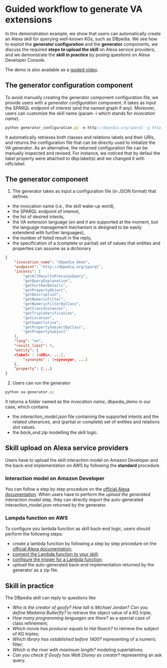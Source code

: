 # Guided workflow to generate VA extensions

In this demonstration example, we show that users can automatically create an Alexa skill for querying well-known KGs, such as DBpedia.
We see how to exploit the **generator configuration** and the **generator** components,
we discuss the required **steps to upload the skill** on Alexa service providers,
and we demonstrate the **skill in practice** by posing questions on Alexa Developer Console. 

The demo is also available as a [guided video](https://drive.google.com/file/d/1zvWgcO2FeHTNgnFVPWN2pra221oTKYKH/view?usp=sharing).

## The generator configuration component

To avoid manually creating the generator component configuration file, we provide users with a *generator configuration* component.
It takes as input the SPARQL endpoint of interest (and the named graph if any). Moreover, users can customize the skill name (param -i which stands for *invocation name*).

```js
python generator_configuration.py -e http://dbpedia.org/sparql -g http://dbpedia.org -i "dbpedia demo"
```
It automatically retrieves both classes and relations labels and their URIs, and returns the configuration file that can be directly used to initialize the VA generator.
As an alternative, the returned configuration file can be manually inspected and revised. For instance, we noticed that by defaul the *label* property were attached to dbp:label(s) and we changed it with rdfs:label.

## The generator component

1. The generator takes as input a configuration file (in JSON format) that defines 
- the invocation name (i.e., the skill wake-up word),
- the SPARQL endpoint of interest,
- the list of desired intents,
- the VA extension language (*en* and *it* are supported at the moment, but the language management mechanism is designed to be easily extendend with further languages),
- the number of listed result in the reply,
- the specification of a (complete or partial) set of values that entities and properties can assume as a dictionary

```json
{
    "invocation_name": "dbpedia demo", 
    "endpoint": "http://dbpedia.org/sparql",
    "intents": [
        "getAllResultsPreviousQuery",
        "getQueryExplanation",
        "getFurtherDetails",
        "getPropertyObject",
        "getDescription",
        "getNumericFilter",
        "getNumericFilterByClass",
        "getClassInstances",
        "getTripleVerification",
        "getLocation",
        "getSuperlative",
        "getPropertySubjectByClass",
        "getPropertySubject"
    ],
    "lang": "en",
    "result_limit": 5, 
    "entity": {
	<label> : [<URL>, ...],
        "synonyms" : [<synonym>, ...]
    },
    "property": {...}
}
```

2. Users can run the generator
```js
python va-generator.py
```

It returns a folder named as the *invocation name*, dbpedia_demo in our case, which contains
- the *interaction\_model.json* file containing the supported intents and the related utterances, and (partial or complete) set of entities and relations slot values.
- the *back\_end.zip* modelling the skill logic.

## Skill upload on Alexa service providers

Users have to upload the skill interaction model on Amazon Developer and the back-end implementation on AWS by following the **standard** procedure.

### Interaction model on Amazon Developer

You can follow a step by step procedure on the [official Alexa documentation](https://developer.amazon.com/en-US/docs/alexa/devconsole/create-a-skill-and-choose-the-interaction-model.html#create-a-new-skill).
When users have to perform the *upload the generated interaction model* step, they can directly import the auto-generated interaction\_model.json returned by the generator.

### Lampda function on AWS

To configure you lambda function as skill back-end logic, users should perform the following steps:
- create a lambda function by following a step by step procedure on the [official Alexa documentation](https://developer.amazon.com/en-US/docs/alexa/custom-skills/host-a-custom-skill-as-an-aws-lambda-function.html#deploy-app);
- [connect the Lambda function to your skill](https://developer.amazon.com/en-US/docs/alexa/custom-skills/host-a-custom-skill-as-an-aws-lambda-function.html#connect-to-skill);
- [configure the trigger for a Lambda function](https://developer.amazon.com/en-US/docs/alexa/custom-skills/host-a-custom-skill-as-an-aws-lambda-function.html#configuring-the-alexa-skills-kit-trigger);
- upload the auto-generated back-end implementation returned by the generator as a zip file.

## Skill in practice

The DBpedia skill can reply to questions like 
- *Who is the creator of goofy? How tall is Michael Jordan? Can you define Madama Butterfly?*
 to retrieve the object value of a KG triple; 
- *How many programming languages are there?* as a special case of class refinement; 
- *Which movie has producer equals to Hal Roach?* to retrieve the subject of KG triples; 
- *Which library has established before 1400?* representing of a numeric filter; 
- *Which is the river with maximum length?* modeling superlatives; 
- *Can you check if Goofy has Walt Disney as creator?* representing an ask query.


